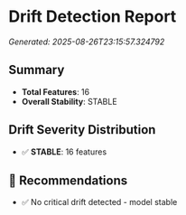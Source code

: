# Drift Detection Report
*Generated: 2025-08-26T23:15:57.324792*

## Summary
- **Total Features**: 16
- **Overall Stability**: STABLE

## Drift Severity Distribution
- ✅ **STABLE**: 16 features

## 🎯 Recommendations
- ✅ No critical drift detected - model stable

